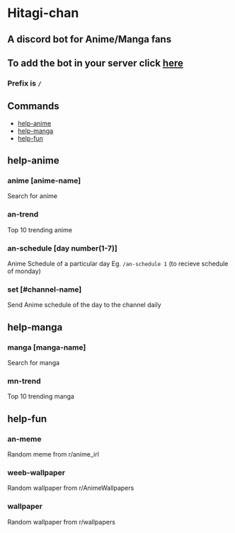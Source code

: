 # Hitagi-chan
## A discord bot for Anime/Manga fans
## To add the bot in your server click [here](https://discord.com/oauth2/authorize?client_id=800964718155005952&permissions=519232&scope=bot)
### Prefix is `/`
## Commands
* [help-anime](#help-anime)
* [help-manga](#help-manga)
* [help-fun](#help-fun)

## help-anime
### anime [anime-name]<br />
Search for anime <br />
### an-trend <br />
Top 10 trending anime <br />
### an-schedule [day number(1-7)] <br />
Anime Schedule of a particular day Eg. `/an-schedule 1` (to recieve schedule of monday) <br />
### set [#channel-name] <br />
Send Anime schedule of the day to the channel daily <br />
## help-manga
### manga [manga-name] <br />
Search for manga <br />
### mn-trend <br />
Top 10 trending manga <br />
## help-fun
### an-meme
Random meme from r/anime_irl
### weeb-wallpaper
Random wallpaper from r/AnimeWallpapers
### wallpaper
Random wallpaper from r/wallpapers

